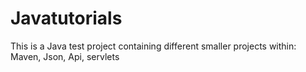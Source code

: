 # Javatutorials

This is a Java test project containing different smaller projects within: Maven, Json, Api, servlets
